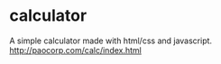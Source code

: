 # calculator
A simple calculator made with html/css and javascript. http://paocorp.com/calc/index.html
